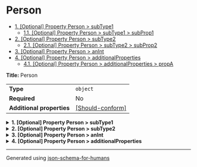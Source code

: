 # Person

- [1. [Optional] Property Person > subType1](#subType1)
  - [1.1. [Optional] Property Person > subType1 > subProp1](#subType1_subProp1)
- [2. [Optional] Property Person > subType2](#subType2)
  - [2.1. [Optional] Property Person > subType2 > subProp2](#subType2_subProp2)
- [3. [Optional] Property Person > anInt](#anInt)
- [4. [Optional] Property Person > additionalProperties](#additionalProperties)
  - [4.1. [Optional] Property Person > additionalProperties > propA](#additionalProperties_propA)

**Title:** Person

|                           |                                                                                                           |
| ------------------------- | --------------------------------------------------------------------------------------------------------- |
| **Type**                  | `object`                                                                                                  |
| **Required**              | No                                                                                                        |
| **Additional properties** | [[Should-conform]](#additionalProperties "Each additional property must conform to the following schema") |

<details>
<summary><strong> <a name="subType1"></a>1. [Optional] Property Person > subType1</strong>  

</summary>
<blockquote>

|                           |                                                         |
| ------------------------- | ------------------------------------------------------- |
| **Type**                  | `object`                                                |
| **Required**              | No                                                      |
| **Additional properties** | [[Not allowed]](# "Additional Properties not allowed.") |

**Description:** A sub type with additionalProperties false.

<details>
<summary><strong> <a name="subType1_subProp1"></a>1.1. [Optional] Property Person > subType1 > subProp1</strong>  

</summary>
<blockquote>

|              |          |
| ------------ | -------- |
| **Type**     | `number` |
| **Required** | No       |

</blockquote>
</details>

</blockquote>
</details>

<details>
<summary><strong> <a name="subType2"></a>2. [Optional] Property Person > subType2</strong>  

</summary>
<blockquote>

|                           |                                                                           |
| ------------------------- | ------------------------------------------------------------------------- |
| **Type**                  | `object`                                                                  |
| **Required**              | No                                                                        |
| **Additional properties** | [[Any type: allowed]](# "Additional Properties of any type are allowed.") |

**Description:** A sub type with additionalProperties true.

<details>
<summary><strong> <a name="subType2_subProp2"></a>2.1. [Optional] Property Person > subType2 > subProp2</strong>  

</summary>
<blockquote>

|              |          |
| ------------ | -------- |
| **Type**     | `number` |
| **Required** | No       |

</blockquote>
</details>

</blockquote>
</details>

<details>
<summary><strong> <a name="anInt"></a>3. [Optional] Property Person > anInt</strong>  

</summary>
<blockquote>

|              |           |
| ------------ | --------- |
| **Type**     | `integer` |
| **Required** | No        |

**Description:** This is an integer, it should not show additional properties. (issue #132)

</blockquote>
</details>

<details>
<summary><strong> <a name="additionalProperties"></a>4. [Optional] Property Person > additionalProperties</strong>  

</summary>
<blockquote>

|                           |                                                                           |
| ------------------------- | ------------------------------------------------------------------------- |
| **Type**                  | `object`                                                                  |
| **Required**              | No                                                                        |
| **Additional properties** | [[Any type: allowed]](# "Additional Properties of any type are allowed.") |

**Description:** additionalProperties schema.

<details>
<summary><strong> <a name="additionalProperties_propA"></a>4.1. [Optional] Property Person > additionalProperties > propA</strong>  

</summary>
<blockquote>

|              |          |
| ------------ | -------- |
| **Type**     | `number` |
| **Required** | No       |

</blockquote>
</details>

</blockquote>
</details>

----------------------------------------------------------------------------------------------------------------------------
Generated using [json-schema-for-humans](https://github.com/coveooss/json-schema-for-humans)